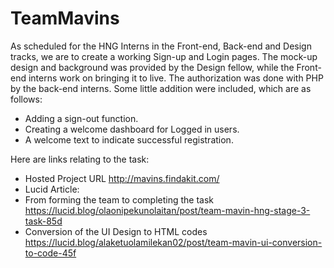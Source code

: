 # TeamMavins

As scheduled for the HNG Interns in the Front-end, Back-end and Design tracks, we are to create a working Sign-up and Login pages. 
The mock-up design and background was provided by the Design fellow, while the Front-end interns work on bringing it to live. The authorization was done with PHP by the back-end interns. 
Some little addition were included, which are as follows:
- Adding a sign-out function. 
- Creating a welcome dashboard for Logged in users. 
- A welcome text to indicate successful registration. 

Here are links relating to the task:
- Hosted Project URL http://mavins.findakit.com/
- Lucid Article:
- From forming the team to completing the task https://lucid.blog/olaonipekunolaitan/post/team-mavin-hng-stage-3-task-85d
- Conversion of the UI Design to HTML codes https://lucid.blog/alaketuolamilekan02/post/team-mavin-ui-conversion-to-code-45f
